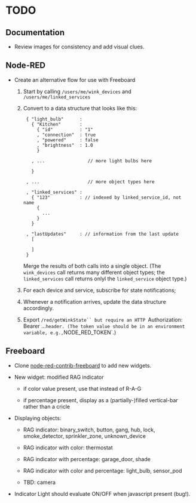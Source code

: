 # TODO
    
## Documentation

* Review images for consistency and add visual clues.
    
## Node-RED
    
* Create an alternative flow for use with Freeboard
    
    1. Start by calling `/users/me/wink_devices` and `/users/me/linked_services`
    
    2. Convert to a data structure that looks like this:
    
            { "light_bulb"      :
              { "Kitchen"       :
                { "id"          : "1"
                , "connection"  : true
                , "powered"     : false
                , "brightness"  : 1.0
                }
    
              , ...                // more light bulbs here
    
              }
    
            , ...                  // more object types here
    
            , "linked_services" :
              { "123"           : // indexed by linked_service_id, not name
                {
                  ...
                }
              }
    
            , "lastUpdates"     : // information from the last update
              [
    
              ]
            }

        Merge the results of both calls into a single object.
(The `wink_devices` call returns many different object types;
the `linked_services` call returns onlyl the `linked_service` object type.)    
    
    3. For each device and service, subscribe for state notifications; 
    
    4. Whenever a notification arrives, update the data structure accordingly.
    
    5. Export `/red/getWinkState`` but require an HTTP `Authorization: Bearer ...` header.
(The token value should be in an environment variable, e.g., `NODE_RED_TOKEN`.)
    
## Freeboard

* Clone [node-red-contrib-freeboard](https://github.com/urbiworx/node-red-contrib-freeboard)
to add new widgets.
    
* New widget: modified RAG indicator
    
    * if color value present, use that instead of R-A-G
    
    * if percentage present, display as a (partially-)filled vertical-bar rather than a cricle
    
* Displaying objects:

    * RAG indicator: binary_switch, button, gang, hub, lock, smoke_detector, sprinkler_zone, unknown_device
    
    * RAG indicator with color: thermostat
    
    * RAG indicator with percentage: garage_door, shade
    
    * RAG indicator with color and percentage: light_bulb, sensor_pod
    
    * TBD: camera

* Indicator Light should evaluate ON/OFF when javascript present (bug!).
